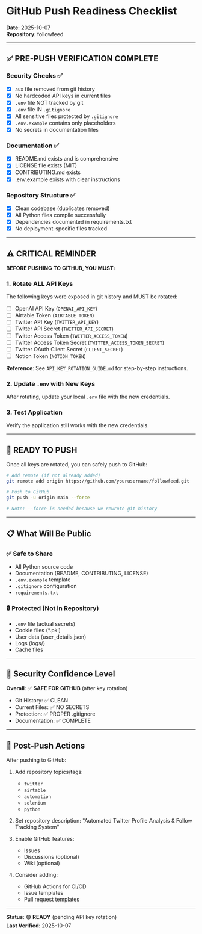 # GitHub Push Readiness Checklist

**Date**: 2025-10-07  
**Repository**: followfeed

---

## ✅ PRE-PUSH VERIFICATION COMPLETE

### Security Checks ✅

- [x] `aux` file removed from git history
- [x] No hardcoded API keys in current files  
- [x] `.env` file NOT tracked by git
- [x] `.env` file IN `.gitignore`
- [x] All sensitive files protected by `.gitignore`
- [x] `.env.example` contains only placeholders
- [x] No secrets in documentation files

### Documentation ✅

- [x] README.md exists and is comprehensive
- [x] LICENSE file exists (MIT)
- [x] CONTRIBUTING.md exists
- [x] .env.example exists with clear instructions

### Repository Structure ✅

- [x] Clean codebase (duplicates removed)
- [x] All Python files compile successfully
- [x] Dependencies documented in requirements.txt
- [x] No deployment-specific files tracked

---

## ⚠️ CRITICAL REMINDER

**BEFORE PUSHING TO GITHUB, YOU MUST:**

### 1. Rotate ALL API Keys

The following keys were exposed in git history and MUST be rotated:

- [ ] OpenAI API Key (`OPENAI_API_KEY`)
- [ ] Airtable Token (`AIRTABLE_TOKEN`)
- [ ] Twitter API Key (`TWITTER_API_KEY`)
- [ ] Twitter API Secret (`TWITTER_API_SECRET`)
- [ ] Twitter Access Token (`TWITTER_ACCESS_TOKEN`)
- [ ] Twitter Access Token Secret (`TWITTER_ACCESS_TOKEN_SECRET`)
- [ ] Twitter OAuth Client Secret (`CLIENT_SECRET`)
- [ ] Notion Token (`NOTION_TOKEN`)

**Reference**: See `API_KEY_ROTATION_GUIDE.md` for step-by-step instructions.

### 2. Update `.env` with New Keys

After rotating, update your local `.env` file with the new credentials.

### 3. Test Application

Verify the application still works with the new credentials.

---

## 🚀 READY TO PUSH

Once all keys are rotated, you can safely push to GitHub:

```bash
# Add remote (if not already added)
git remote add origin https://github.com/yourusername/followfeed.git

# Push to GitHub
git push -u origin main --force

# Note: --force is needed because we rewrote git history
```

---

## 📋 What Will Be Public

### ✅ Safe to Share
- All Python source code
- Documentation (README, CONTRIBUTING, LICENSE)
- `.env.example` template
- `.gitignore` configuration
- `requirements.txt`

### 🔒 Protected (Not in Repository)
- `.env` file (actual secrets)
- Cookie files (*.pkl)
- User data (user_details.json)
- Logs (logs/)
- Cache files

---

## 🔐 Security Confidence Level

**Overall**: ✅ **SAFE FOR GITHUB** (after key rotation)

- Git History: ✅ CLEAN
- Current Files: ✅ NO SECRETS
- Protection: ✅ PROPER .gitignore
- Documentation: ✅ COMPLETE

---

## 📝 Post-Push Actions

After pushing to GitHub:

1. Add repository topics/tags:
   - `twitter`
   - `airtable`
   - `automation`
   - `selenium`
   - `python`

2. Set repository description:
   "Automated Twitter Profile Analysis & Follow Tracking System"

3. Enable GitHub features:
   - Issues
   - Discussions (optional)
   - Wiki (optional)

4. Consider adding:
   - GitHub Actions for CI/CD
   - Issue templates
   - Pull request templates

---

**Status**: 🟢 **READY** (pending API key rotation)  
**Last Verified**: 2025-10-07
